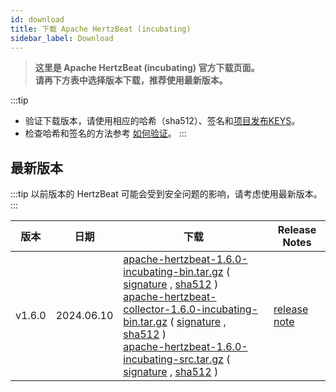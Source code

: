 ```yaml
---
id: download
title: 下载 Apache HertzBeat (incubating)
sidebar_label: Download
---
```


> **这里是 Apache HertzBeat (incubating) 官方下载页面。**       
> **请再下方表中选择版本下载，推荐使用最新版本。**

:::tip
- 验证下载版本，请使用相应的哈希（sha512）、签名和[项目发布KEYS](https://downloads.apache.org/incubator/hertzbeat/KEYS)。
- 检查哈希和签名的方法参考 [如何验证](https://www.apache.org/dyn/closer.cgi#verify)。
:::

## 最新版本

:::tip
以前版本的 HertzBeat 可能会受到安全问题的影响，请考虑使用最新版本。
:::


| 版本     | 日期         | 下载                                                                                                                                                                                                                                                                                                                                                                                                                                                                                                                                                                                                                                                                                                                                                                                                                                                                                                                                                                                                                                                                                                                                                                                                                                                                                                                                                                                            | Release Notes                                                           |
|--------|------------|-----------------------------------------------------------------------------------------------------------------------------------------------------------------------------------------------------------------------------------------------------------------------------------------------------------------------------------------------------------------------------------------------------------------------------------------------------------------------------------------------------------------------------------------------------------------------------------------------------------------------------------------------------------------------------------------------------------------------------------------------------------------------------------------------------------------------------------------------------------------------------------------------------------------------------------------------------------------------------------------------------------------------------------------------------------------------------------------------------------------------------------------------------------------------------------------------------------------------------------------------------------------------------------------------------------------------------------------------------------------------------------------------|-------------------------------------------------------------------------|
| v1.6.0 | 2024.06.10 | [apache-hertzbeat-1.6.0-incubating-bin.tar.gz](https://dist.apache.org/repos/dist/release/incubator/hertzbeat/1.6.0/apache-hertzbeat-1.6.0-incubating-bin.tar.gz) ( [signature](https://dist.apache.org/repos/dist/release/incubator/hertzbeat/1.6.0/apache-hertzbeat-1.6.0-incubating-bin.tar.gz.asc) , [sha512](https://dist.apache.org/repos/dist/release/incubator/hertzbeat/1.6.0/apache-hertzbeat-1.6.0-incubating-bin.tar.gz.sha512) ) <br/> [apache-hertzbeat-collector-1.6.0-incubating-bin.tar.gz](https://dist.apache.org/repos/dist/release/incubator/hertzbeat/1.6.0/apache-hertzbeat-collector-1.6.0-incubating-bin.tar.gz) ( [signature](https://dist.apache.org/repos/dist/release/incubator/hertzbeat/1.6.0/apache-hertzbeat-collector-1.6.0-incubating-bin.tar.gz.asc) , [sha512](https://dist.apache.org/repos/dist/release/incubator/hertzbeat/1.6.0/apache-hertzbeat-collector-1.6.0-incubating-bin.tar.gz.sha512) ) <br/> [apache-hertzbeat-1.6.0-incubating-src.tar.gz](https://dist.apache.org/repos/dist/release/incubator/hertzbeat/1.6.0/apache-hertzbeat-1.6.0-incubating-src.tar.gz) ( [signature](https://dist.apache.org/repos/dist/release/incubator/hertzbeat/1.6.0/apache-hertzbeat-1.6.0-incubating-src.tar.gz.asc) , [sha512](https://dist.apache.org/repos/dist/release/incubator/hertzbeat/1.6.0/apache-hertzbeat-1.6.0-incubating-src.tar.gz.sha512) ) | [release note](https://github.com/apache/hertzbeat/releases/tag/v1.6.0) |
